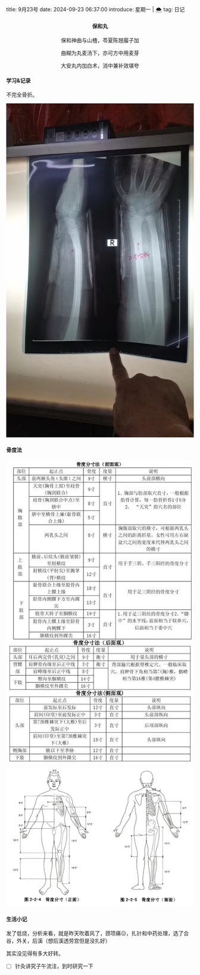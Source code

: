 title: 9月23号 
date: 2024-09-23 06:37:00
introduce: 星期一 | 🌨️
tag: 日记

<h4 align="center">保和丸</h4>

<p align="center">保和神曲与山楂，苓夏陈翘菔子加</p> 
<p align="center">曲糊为丸麦汤下，亦可方中用麦芽</p>
<p align="center">大安丸内加白术，消中兼补效堪夸</p>

#### 学习&记录

不完全骨折。

![4](/static/img/2024/9/23/4.jpg)

#### 骨度法

![5](/static/img/2024/9/23/5.jpg)

![6](/static/img/2024/9/23/6.jpg)

#### 生活小记

发了低烧，分析来看，就是昨天吹着风了，颈项痛😖，扎针和中药处理，选了合谷，外关，后溪（想后溪透劳宫但是没扎好）

其实没见得有多大好转。

- [ ] 针灸讲究子午流注，到时研究一下
